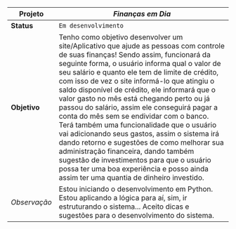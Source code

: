 | **Projeto** | _Finanças em Dia_ |
| --- | --- |
| **Status** | `Em desenvolvimento` |
| **Objetivo** | Tenho como objetivo desenvolver um site/Aplicativo que ajude as pessoas com controle de suas finanças! Sendo assim, funcionará da seguinte forma, o usuário informa qual o valor de seu salário e quanto ele tem de limite de crédito, com isso de vez o site informá-lo que atingiu o saldo disponível de crédito, ele informará que o valor gasto no mês está chegando perto ou já passou do salário, assim ele conseguirá pagar a conta do mês sem se endividar com o banco. Terá também uma funcionalidade que o usuário vai adicionando seus gastos, assim o sistema irá dando retorno e sugestões de como melhorar sua administração financeira, dando também sugestão de investimentos para que o usuário possa ter uma boa experiência e posso ainda assim ter uma quantia de dinheiro investido. |
| _Observação_ | Estou iniciando o desenvolvimento em Python. Estou aplicando a lógica para aí, sim, ir estruturando o sistema... Aceito dicas e sugestões para o desenvolvimento do sistema. |

